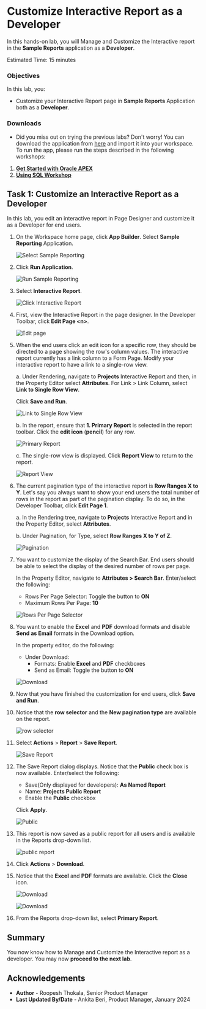 # Customize Interactive Report as a Developer

In this hands-on lab, you will Manage and Customize the Interactive report in the **Sample Reports** application as a **Developer**.

Estimated Time: 15 minutes

### Objectives

In this lab, you:
- Customize your Interactive Report page in **Sample Reports** Application both as a **Developer**.

### Downloads

- Did you miss out on trying the previous labs? Don't worry! You can download the application from [here](https://c4u04.objectstorage.us-ashburn-1.oci.customer-oci.com/p/EcTjWk2IuZPZeNnD_fYMcgUhdNDIDA6rt9gaFj_WZMiL7VvxPBNMY60837hu5hga/n/c4u04/b/livelabsfiles/o/data-management-library-files/apex-23-2-object-storage-files/hol6-lab1.sql) and import it into your workspace. To run the app, please run the steps described in the following workshops:
1. **[Get Started with Oracle APEX](https://livelabs.oracle.com/pls/apex/r/dbpm/livelabs/run-workshop?p210_wid=3509)**
2. **[Using SQL Workshop](https://livelabs.oracle.com/pls/apex/r/dbpm/livelabs/run-workshop?p210_wid=3524)**

## Task 1: Customize an Interactive Report as a Developer

In this lab, you edit an interactive report in Page Designer and customize it as a Developer for end users.

1. On the Workspace home page, click **App Builder**. Select **Sample Reporting** Application.

    ![Select Sample Reporting](images/sample-reporting.png " ")

2. Click **Run Application**.

    ![Run Sample Reporting](images/run-sample-reporting.png " ")

3. Select **Interactive Report**.

    ![Click Interactive Report](images/select-sample-reporting.png " ")

4. First, view the Interactive Report in the page designer. In the Developer Toolbar, click **Edit Page \<n\>**.

    ![Edit page](images/click-page1.png " ")  

5. When the end users click an edit icon for a specific row, they should be directed to a page showing the row's column values. The interactive report currently has a link column to a Form Page. Modify your interactive report to have a link to a single-row view.

    a. Under Rendering, navigate to **Projects** Interactive Report and then, in the Property Editor select **Attributes**. For Link > Link Column, select **Link to Single Row View**.

    Click **Save and Run**.

    ![Link to Single Row View](images/change-srw.png " ")

    b.  In the report, ensure that **1. Primary Report** is selected in the report toolbar. Click the **edit icon** (**pencil**) for any row.

    ![Primary Report](images/view-srw1.png " ")

    c. The single-row view is displayed. Click **Report View** to return to the report.

    ![Report View](images/view-srw2.png " ")

6. The current pagination type of the interactive report is **Row Ranges X to Y**. Let's say you always want to show your end users the total number of rows in the report as part of the pagination display. To do so, in the Developer Toolbar, click **Edit Page 1**.  

    a. In the Rendering tree, navigate to **Projects** Interactive Report and in the Property Editor, select **Attributes**.  

    b. Under Pagination, for Type, select **Row Ranges X to Y of Z**.

    ![Pagination](images/change-pagination.png " ")

7. You want to customize the display of the Search Bar. End users should be able to select the display of the desired number of rows per page.  

    In the Property Editor, navigate to **Attributes > Search Bar**. Enter/select the following:

    - Rows Per Page Selector: Toggle the button to **ON**
    - Maximum Rows Per Page: **10**

    ![Rows Per Page Selector](images/enable-rpp.png " ")

8. You want to enable the **Excel** and **PDF** download formats and disable **Send as Email** formats in the Download option.

    In the property editor, do the following:
    - Under Download:
        - Formats: Enable **Excel** and **PDF** checkboxes
        - Send as Email: Toggle the button to **ON**

    ![Download](images/disable-email1.png " ")

9. Now that you have finished the customization for end users, click **Save and Run**.

10. Notice that the **row selector** and the **New pagination type** are available on the report.

    ![row selector](images/run-ir13.png " ")

11. Select **Actions** > **Report** > **Save Report**.

    ![Save Report](images/save-report2.png " ")

12. The Save Report dialog displays. Notice that the **Public** check box is now available. Enter/select the following:

    - Save(Only displayed for developers): **As Named Report**
    - Name: **Projects Public Report**
    - Enable the **Public** checkbox

    Click **Apply**.

    ![Public](images/save-report4.png " ")

13. This report is now saved as a public report for all users and is available in the Reports drop-down list.

    ![public report](images/view-public-report.png " ")

14. Click **Actions** > **Download**.

15. Notice that the **Excel** and **PDF** formats are available. Click the **Close** icon.

    ![Download](images/view-download1.png " ")

    ![Download](images/save-report5.png " ")

16. From the Reports drop-down list, select **Primary Report**.

## Summary

You now know how to Manage and Customize the Interactive report as a developer. You may now **proceed to the next lab**.

## Acknowledgements

- **Author** - Roopesh Thokala, Senior Product Manager
- **Last Updated By/Date** - Ankita Beri, Product Manager, January 2024
